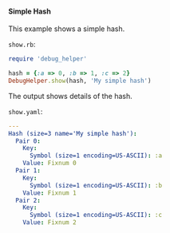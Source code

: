 #### Simple Hash

This example shows a simple hash.

```show.rb```:
```ruby
require 'debug_helper'

hash = {:a => 0, :b => 1, :c => 2}
DebugHelper.show(hash, 'My simple hash')
```

The output shows details of the hash.

```show.yaml```:
```yaml
---
Hash (size=3 name='My simple hash'):
  Pair 0:
    Key:
      Symbol (size=1 encoding=US-ASCII): :a
    Value: Fixnum 0
  Pair 1:
    Key:
      Symbol (size=1 encoding=US-ASCII): :b
    Value: Fixnum 1
  Pair 2:
    Key:
      Symbol (size=1 encoding=US-ASCII): :c
    Value: Fixnum 2
```
